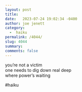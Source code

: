 ```yaml
---
layout: post
title:  
date:   2023-07-24 19:02:34 -0400
author: joe jenett
category:
  -  haiku
permalink: /4044/
slug: 4044
summary: 
comments: false
---
```

<p>you’re not a victim<br>
one needs to dig down real deep<br>
where power’s waiting</p>

#haiku

<a href="https://brid.gy/publish/mastodon"></a>